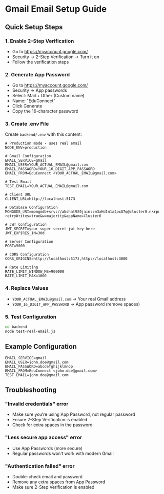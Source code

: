 # Gmail Email Setup Guide

## Quick Setup Steps

### 1. Enable 2-Step Verification
- Go to https://myaccount.google.com/
- Security → 2-Step Verification → Turn it on
- Follow the verification steps

### 2. Generate App Password
- Go to https://myaccount.google.com/
- Security → App passwords
- Select: Mail + Other (Custom name)
- Name: "EduConnect"
- Click Generate
- Copy the 16-character password

### 3. Create .env File
Create `backend/.env` with this content:

```env
# Production mode - uses real email
NODE_ENV=production

# Gmail Configuration
EMAIL_SERVICE=gmail
EMAIL_USER=YOUR_ACTUAL_EMAIL@gmail.com
EMAIL_PASSWORD=YOUR_16_DIGIT_APP_PASSWORD
EMAIL_FROM=EduConnect <YOUR_ACTUAL_EMAIL@gmail.com>

# Test Email
TEST_EMAIL=YOUR_ACTUAL_EMAIL@gmail.com

# Client URL
CLIENT_URL=http://localhost:5173

# Database Configuration
MONGODB_URI=mongodb+srv://akshat980jain:zm3aHd1m1a4pxU7q@cluster0.nkrpubg.mongodb.net/?retryWrites=true&w=majority&appName=Cluster0

# JWT Configuration
JWT_SECRET=your-super-secret-jwt-key-here
JWT_EXPIRES_IN=30d

# Server Configuration
PORT=5000

# CORS Configuration
CORS_ORIGINS=http://localhost:5173,http://localhost:3000

# Rate Limiting
RATE_LIMIT_WINDOW_MS=900000
RATE_LIMIT_MAX=1000
```

### 4. Replace Values
- `YOUR_ACTUAL_EMAIL@gmail.com` → Your real Gmail address
- `YOUR_16_DIGIT_APP_PASSWORD` → App password (remove spaces)

### 5. Test Configuration
```bash
cd backend
node test-real-email.js
```

## Example Configuration
```env
EMAIL_SERVICE=gmail
EMAIL_USER=john.doe@gmail.com
EMAIL_PASSWORD=abcdefghijklmnop
EMAIL_FROM=EduConnect <john.doe@gmail.com>
TEST_EMAIL=john.doe@gmail.com
```

## Troubleshooting

### "Invalid credentials" error
- Make sure you're using App Password, not regular password
- Ensure 2-Step Verification is enabled
- Check for extra spaces in the password

### "Less secure app access" error
- Use App Passwords (more secure)
- Regular passwords won't work with modern Gmail

### "Authentication failed" error
- Double-check email and password
- Remove any extra spaces from App Password
- Make sure 2-Step Verification is enabled
